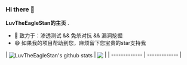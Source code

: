 ### Hi there 👋


**LuvTheEagleStan的主页** .

- 🔭 致力于：渗透测试 && 免杀对抗 && 漏洞挖掘
- 😄 如果我的项目帮助到您，麻烦留下您宝贵的star支持我

| <img align="center" src="https://github-readme-stats.vercel.app/api?username=
LuvTheEagleStan&show_icons=true&include_all_commits=true&theme=white&hide_border=false&hide=contribs" alt="
LuvTheEagleStan's github stats" /></a> | <img align="center" src="https://github-readme-stats.vercel.app/api/top-langs/?username=
LuvTheEagleStan&layout=compact&theme=graywhite&hide_border=true&hide=javascript,html,css" /></a> |
| ------------- | ------------- |
